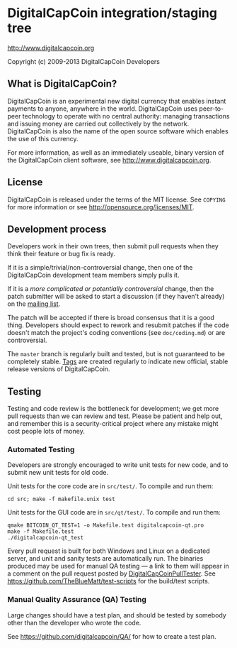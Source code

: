 DigitalCapCoin integration/staging tree
================================

http://www.digitalcapcoin.org

Copyright (c) 2009-2013 DigitalCapCoin Developers

What is DigitalCapCoin?
----------------

DigitalCapCoin is an experimental new digital currency that enables instant payments to
anyone, anywhere in the world. DigitalCapCoin uses peer-to-peer technology to operate
with no central authority: managing transactions and issuing money are carried
out collectively by the network. DigitalCapCoin is also the name of the open source
software which enables the use of this currency.

For more information, as well as an immediately useable, binary version of
the DigitalCapCoin client software, see http://www.digitalcapcoin.org.

License
-------

DigitalCapCoin is released under the terms of the MIT license. See `COPYING` for more
information or see http://opensource.org/licenses/MIT.

Development process
-------------------

Developers work in their own trees, then submit pull requests when they think
their feature or bug fix is ready.

If it is a simple/trivial/non-controversial change, then one of the DigitalCapCoin
development team members simply pulls it.

If it is a *more complicated or potentially controversial* change, then the patch
submitter will be asked to start a discussion (if they haven't already) on the
[mailing list](http://sourceforge.net/mailarchive/forum.php?forum_name=digitalcapcoin-development).

The patch will be accepted if there is broad consensus that it is a good thing.
Developers should expect to rework and resubmit patches if the code doesn't
match the project's coding conventions (see `doc/coding.md`) or are
controversial.

The `master` branch is regularly built and tested, but is not guaranteed to be
completely stable. [Tags](https://github.com/digitalcapcoin/digitalcapcoin/tags) are created
regularly to indicate new official, stable release versions of DigitalCapCoin.

Testing
-------

Testing and code review is the bottleneck for development; we get more pull
requests than we can review and test. Please be patient and help out, and
remember this is a security-critical project where any mistake might cost people
lots of money.

### Automated Testing

Developers are strongly encouraged to write unit tests for new code, and to
submit new unit tests for old code.

Unit tests for the core code are in `src/test/`. To compile and run them:

    cd src; make -f makefile.unix test

Unit tests for the GUI code are in `src/qt/test/`. To compile and run them:

    qmake BITCOIN_QT_TEST=1 -o Makefile.test digitalcapcoin-qt.pro
    make -f Makefile.test
    ./digitalcapcoin-qt_test

Every pull request is built for both Windows and Linux on a dedicated server,
and unit and sanity tests are automatically run. The binaries produced may be
used for manual QA testing — a link to them will appear in a comment on the
pull request posted by [DigitalCapCoinPullTester](https://github.com/DigitalCapCoinPullTester). See https://github.com/TheBlueMatt/test-scripts
for the build/test scripts.

### Manual Quality Assurance (QA) Testing

Large changes should have a test plan, and should be tested by somebody other
than the developer who wrote the code.

See https://github.com/digitalcapcoin/QA/ for how to create a test plan.
